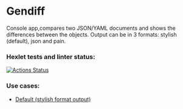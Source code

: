 <h1><b> Gendiff </b></h1>
<p> Console app,compares two JSON/YAML documents and shows the differences between the objects. Output can be in 3 formats: stylish (default), json and pain.</p>

### Hexlet tests and linter status:
[![Actions Status](https://github.com/rus-yanov/java-project-71/workflows/hexlet-check/badge.svg)](https://github.com/rus-yanov/java-project-71/actions)

<h3><b> Use cases:</b></h3> 
<ul>
  <li> <a href="https://asciinema.org/a/IjgbunE0wQuuSML1UaFd37NHR">Default (stylish format output)</a> </li>
</ul>

